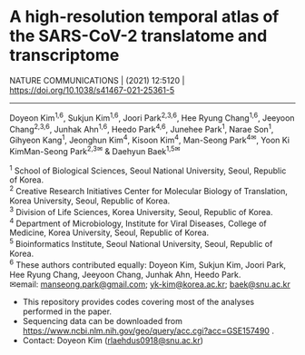 # A high-resolution temporal atlas of the SARS-CoV-2 translatome and transcriptome
NATURE COMMUNICATIONS | (2021) 12:5120 | https://doi.org/10.1038/s41467-021-25361-5

------------------
Doyeon Kim<sup>1,6</sup>, Sukjun Kim<sup>1,6</sup>, Joori Park<sup>2,3,6</sup>, Hee Ryung Chang<sup>1,6</sup>, Jeeyoon Chang<sup>2,3,6</sup>, Junhak Ahn<sup>1,6</sup>, Heedo Park<sup>4,6</sup>, Junehee Park<sup>1</sup>, Narae Son<sup>1</sup>, Gihyeon Kang<sup>1</sup>, Jeonghun Kim<sup>4</sup>, Kisoon Kim<sup>4</sup>, Man-Seong Park<sup>4✉</sup>, Yoon Ki KimMan-Seong Park<sup>2,3✉</sup> & Daehyun Baek<sup>1,5✉</sup>

<sup>1</sup> School of Biological Sciences, Seoul National University, Seoul, Republic of Korea.  
<sup>2</sup> Creative Research Initiatives Center for Molecular Biology of Translation, Korea University, Seoul, Republic of Korea.  
<sup>3</sup> Division of Life Sciences, Korea University, Seoul, Republic of Korea.  
<sup>4</sup> Department of Microbiology, Institute for Viral Diseases, College of Medicine, Korea University, Seoul, Republic of Korea.  
<sup>5</sup> Bioinformatics Institute, Seoul National University, Seoul, Republic of Korea.  
<sup>6</sup> These authors contributed equally: Doyeon Kim, Sukjun Kim, Joori Park, Hee Ryung Chang, Jeeyoon Chang, Junhak Ahn, Heedo Park.  
✉email: manseong.park@gmail.com; yk-kim@korea.ac.kr; baek@snu.ac.kr

- This repository provides codes covering most of the analyses performed in the paper.
- Sequencing data can be downloaded from https://www.ncbi.nlm.nih.gov/geo/query/acc.cgi?acc=GSE157490 .
- Contact: Doyeon Kim (rlaehdus0918@snu.ac.kr)